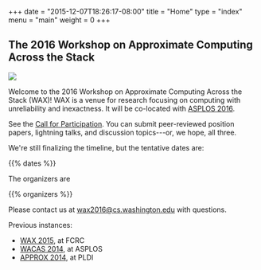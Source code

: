 +++
date = "2015-12-07T18:26:17-08:00"
title = "Home"
type = "index"
menu = "main"
weight = 0
+++

## The 2016 Workshop on Approximate Computing Across the Stack

<img src="waxlogo500.jpg" style="max-width: 167px;" class="illus">

Welcome to the 2016 Workshop on Approximate Computing Across the Stack (WAX)! WAX is a venue for research focusing on computing with unreliability and inexactness.
It will be co-located with [ASPLOS 2016][].

See the [Call for Participation][cfp].
You can submit peer-reviewed position papers, lightning talks, and discussion topics---or, we hope, all three.

[cfp]: cfp.html

We're still finalizing the timeline, but the tentative dates are:

{{% dates %}}

The organizers are

{{% organizers %}}

Please contact us at [wax2016@cs.washington.edu](mailto:wax2016@cs.washington.edu) with questions.

Previous instances:

* [WAX 2015][], at FCRC
* [WACAS 2014][], at ASPLOS
* [APPROX 2014][], at PLDI

[asplos 2016]: https://www.ece.cmu.edu/calcm/asplos2016/
[wax 2015]: http://sampa.cs.washington.edu/new/wax2015/
[wacas 2014]: http://sampa.cs.washington.edu/new/wacas14/
[approx 2014]: http://approx2014.cs.umass.edu/
